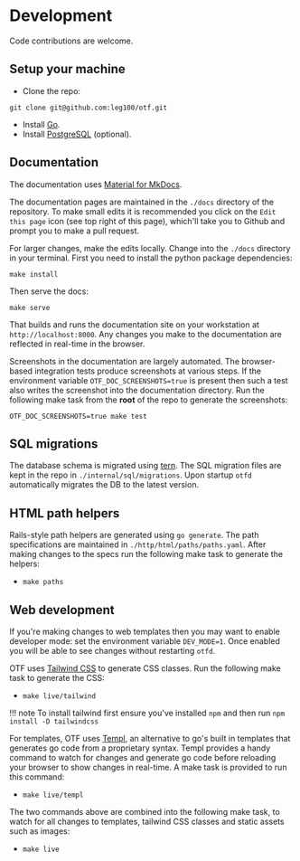 # Development

Code contributions are welcome.

## Setup your machine

* Clone the repo:

```
git clone git@github.com:leg100/otf.git
```

* Install [Go](https://go.dev/doc/install).
* Install [PostgreSQL](https://www.postgresql.org/download/) (optional).

## Documentation

The documentation uses [Material for MkDocs](https://squidfunk.github.io/mkdocs-material/).

The documentation pages are maintained in the `./docs` directory of the repository. To make small edits it is recommended you click on the `Edit this page` icon (see top right of this page), which'll take you to Github and prompt you to make a pull request.

For larger changes, make the edits locally. Change into the `./docs` directory in your terminal. First you need to install the python package dependencies:

```
make install

```

Then serve the docs:

```
make serve
```

That builds and runs the documentation site on your workstation at `http://localhost:8000`. Any changes you make to the documentation are reflected in real-time in the browser.

Screenshots in the documentation are largely automated. The browser-based integration tests produce screenshots at various steps. If the environment variable `OTF_DOC_SCREENSHOTS=true` is present then such a test also writes the screenshot into the documentation directory. Run the following make task from the **root** of the repo to generate the screenshots:

```
OTF_DOC_SCREENSHOTS=true make test
```

## SQL migrations

The database schema is migrated using [tern](https://github.com/jackc/tern). The SQL migration files are kept in the repo in `./internal/sql/migrations`. Upon startup `otfd` automatically migrates the DB to the latest version.

## HTML path helpers

Rails-style path helpers are generated using `go generate`. The path specifications are maintained in `./http/html/paths/paths.yaml`. After making changes to the specs run the following make task to generate the helpers:

* `make paths`

## Web development

If you're making changes to web templates then you may want to enable developer mode: set the environment variable `DEV_MODE=1`. Once enabled you will be able to see changes without restarting `otfd`.

OTF uses [Tailwind CSS](https://tailwindcss.com/) to generate CSS classes. Run the following make task to generate the CSS:

* `make live/tailwind`

!!! note
    To install tailwind first ensure you've installed `npm` and then run `npm install -D tailwindcss`

For templates, OTF uses [Templ](https://templ.guide/), an alternative to go's built in templates that generates go code from a proprietary syntax. Templ provides a handy command to watch for changes and generate go code before reloading your browser to show changes in real-time. A make task is provided to run this command:

* `make live/templ`

The two commands above are combined into the following make task, to watch for all changes to templates, tailwind CSS classes and static assets such as images:

* `make live`
